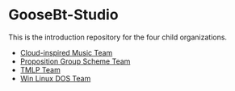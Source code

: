 # GooseBt-Studio

This is the introduction repository for the four child organizations. 

- [Cloud-inspired Music Team](https://github.com/Cloud-inspired-Music-Team)
- [Proposition Group Scheme Team](https://github.com/Proposition-Group-Scheme-Team)
- [TMLP Team](https://github.com/TMLP-Team)
- [Win Linux DOS Team](https://github.com/Win-Linux-DOS-Team)
